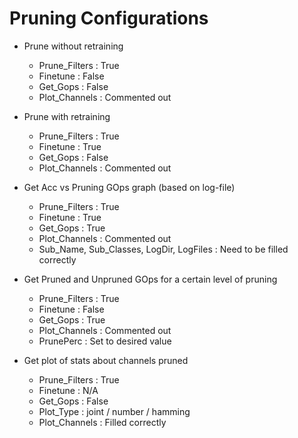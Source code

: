 # Pruning Configurations 
- Prune without retraining
    - Prune_Filters : True
    - Finetune : False
    - Get_Gops : False
    - Plot_Channels : Commented out 

- Prune with retraining 
    - Prune_Filters : True
    - Finetune : True
    - Get_Gops : False 
    - Plot_Channels : Commented out

- Get Acc vs Pruning GOps graph (based on log-file)
    - Prune_Filters : True
    - Finetune : True
    - Get_Gops : True
    - Plot_Channels : Commented out
    - Sub_Name, Sub_Classes, LogDir, LogFiles : Need to be filled correctly 

- Get Pruned and Unpruned GOps for a certain level of pruning  
    - Prune_Filters : True
    - Finetune : False
    - Get_Gops : True
    - Plot_Channels : Commented out
    - PrunePerc : Set to desired value

- Get plot of stats about channels pruned   
    - Prune_Filters : True
    - Finetune : N/A
    - Get_Gops : False
    - Plot_Type : joint / number / hamming
    - Plot_Channels : Filled correctly 

 

